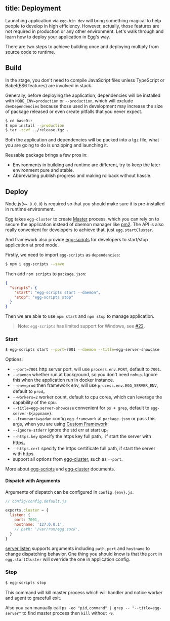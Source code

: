 title: Deployment
---

Launching application via `egg-bin dev` will bring something magical to help people to develop in high efficiency. However, actually, those features are not required in production or any other environment. Let's walk through and learn how to deploy your application in Egg's way.

There are two steps to achieve building once and deploying multiply from source code to runtime.

## Build

In the stage, you don't need to compile JavaScript files unless TypeScript or Babel(ES6 features) are involved in stack.

Generally, before deploying the application, dependencies will be installed with `NODE_ENV=production` or `--production`, which will exclude `devDependencies` because those used in development may increase the size of package released or even create pitfalls that you never expect.

```bash
$ cd baseDir
$ npm install --production
$ tar -zcvf ../release.tgz .
```

Both the application and dependencies will be packed into a tgz file, what you are going to do is unzipping and launching it.

Reusable package brings a few pros in:
- Environments in building and runtime are different, try to keep the later environment pure and stable.
- Abbreviating publish progress and making rollback without hassle.

## Deploy

Node.js(`>= 8.0.0`) is required so that you should make sure it is pre-installed in runtime environment.

Egg takes `egg-cluster` to create [Master](https://github.com/eggjs/egg/blob/master/docs/source/en/core/cluster-and-ipc.md#master) process, which you can rely on to secure the application instead of daemon manager like [pm2]. The API is also really convenient for developers to achieve that, just `egg.startCluster`.

And framework also provide [egg-scripts] for developers to start/stop application at prod mode.

Firstly, we need to import `egg-scripts` as `dependencies`:

```bash
$ npm i egg-scripts --save
```

Then add `npm scripts` to `package.json`:

```json
{
  "scripts": {
    "start": "egg-scripts start --daemon",
    "stop": "egg-scripts stop"
  }
}
```

Then we are able to use `npm start` and `npm stop` to manage application.

> Note: `egg-scripts` has limited support for Windows, see [#22](https://github.com/eggjs/egg-scripts/pull/22).

### Start

```bash
$ egg-scripts start --port=7001 --daemon --title=egg-server-showcase
```

Options:

- `--port=7001` http server port, will use `process.env.PORT`, default to `7001`.
- `--daemon` whether run at background, so you don't need `nohup`. Ignore this when the application run in docker instance.
- `--env=prod` then framework env, will use `process.env.EGG_SERVER_ENV`, default to `prod`。
- `--workers=2` worker count, default to cpu cores, which can leverage the capability of the cpu.
- `--title=egg-server-showcase` convenient for `ps + grep`, default to `egg-server-${appname}`.
- `--framework=yadan` config `egg.framework` at `package.json` or pass this args, when you are using [Custom Framework](../advanced/framework.md).
- `--ignore-stderr` ignore the std err at start up。
- `--https.key` specify the https key full path，if start the server with https。
- `--https.cert` specify the https certificate full path, if start the server with https.
- support all options from [egg-cluster], such as `--port`.

More about [egg-scripts] and [egg-cluster] documents.

#### Dispatch with Arguments

Arguments of dispatch can be configured in `config.{env}.js`.

```js
// config/config.default.js

exports.cluster = {
  listen: {
    port: 7001,
    hostname: '127.0.0.1',
    // path: '/var/run/egg.sock',
  }
}
```

[server.listen](https://nodejs.org/api/http.html#http_server_listen_port_hostname_backlog_callback) supports arguments including `path`, `port` and `hostname` to change dispatching behavior. One thing you should know is that the `port` in `egg.startCluster` will override the one in application config.

### Stop

```bash
$ egg-scripts stop
```

This command will kill master process which will handler and notice worker and agent to gracefull exit.

Also you can manually call `ps -eo "pid,command" | grep -- "--title=egg-server"` to find master process then `kill` without `-9`.

[egg-cluster]: https://github.com/eggjs/egg-cluster
[egg-scripts]: https://github.com/eggjs/egg-scripts
[pm2]: https://github.com/Unitech/pm2
